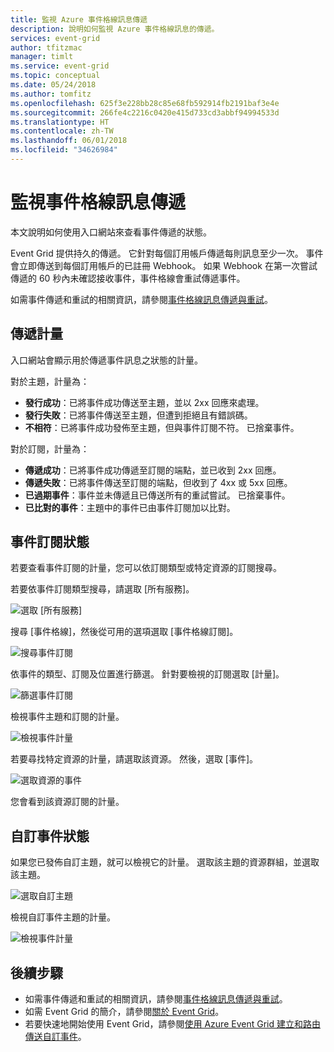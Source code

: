 ```yaml
---
title: 監視 Azure 事件格線訊息傳遞
description: 說明如何監視 Azure 事件格線訊息的傳遞。
services: event-grid
author: tfitzmac
manager: timlt
ms.service: event-grid
ms.topic: conceptual
ms.date: 05/24/2018
ms.author: tomfitz
ms.openlocfilehash: 625f3e228bb28c85e68fb592914fb2191baf3e4e
ms.sourcegitcommit: 266fe4c2216c0420e415d733cd3abbf94994533d
ms.translationtype: HT
ms.contentlocale: zh-TW
ms.lasthandoff: 06/01/2018
ms.locfileid: "34626984"
---
```

# <a name="monitor-event-grid-message-delivery"></a>監視事件格線訊息傳遞 

本文說明如何使用入口網站來查看事件傳遞的狀態。

Event Grid 提供持久的傳遞。 它針對每個訂用帳戶傳遞每則訊息至少一次。 事件會立即傳送到每個訂用帳戶的已註冊 Webhook。 如果 Webhook 在第一次嘗試傳遞的 60 秒內未確認接收事件，事件格線會重試傳遞事件。

如需事件傳遞和重試的相關資訊，請參閱[事件格線訊息傳遞與重試](delivery-and-retry.md)。

## <a name="delivery-metrics"></a>傳遞計量

入口網站會顯示用於傳遞事件訊息之狀態的計量。

對於主題，計量為：

* **發行成功**：已將事件成功傳送至主題，並以 2xx 回應來處理。
* **發行失敗**：已將事件傳送至主題，但遭到拒絕且有錯誤碼。
* **不相符**：已將事件成功發佈至主題，但與事件訂閱不符。 已捨棄事件。

對於訂閱，計量為：

* **傳遞成功**：已將事件成功傳遞至訂閱的端點，並已收到 2xx 回應。
* **傳遞失敗**：已將事件傳送至訂閱的端點，但收到了 4xx 或 5xx 回應。
* **已過期事件**：事件並未傳遞且已傳送所有的重試嘗試。 已捨棄事件。
* **已比對的事件**：主題中的事件已由事件訂閱加以比對。

## <a name="event-subscription-status"></a>事件訂閱狀態

若要查看事件訂閱的計量，您可以依訂閱類型或特定資源的訂閱搜尋。

若要依事件訂閱類型搜尋，請選取 [所有服務]。

![選取 [所有服務]](./media/monitor-event-delivery/all-services.png)

搜尋 [事件格線]，然後從可用的選項選取 [事件格線訂閱]。

![搜尋事件訂閱](./media/monitor-event-delivery/search-and-select.png)

依事件的類型、訂閱及位置進行篩選。 針對要檢視的訂閱選取 [計量]。

![篩選事件訂閱](./media/monitor-event-delivery/filter-events.png)

檢視事件主題和訂閱的計量。

![檢視事件計量](./media/monitor-event-delivery/subscription-metrics.png)

若要尋找特定資源的計量，請選取該資源。 然後，選取 [事件]。

![選取資源的事件](./media/monitor-event-delivery/select-events.png)

您會看到該資源訂閱的計量。

## <a name="custom-event-status"></a>自訂事件狀態

如果您已發佈自訂主題，就可以檢視它的計量。 選取該主題的資源群組，並選取該主題。

![選取自訂主題](./media/monitor-event-delivery/select-custom-topic.png)

檢視自訂事件主題的計量。

![檢視事件計量](./media/monitor-event-delivery/custom-topic-metrics.png)

## <a name="next-steps"></a>後續步驟

* 如需事件傳遞和重試的相關資訊，請參閱[事件格線訊息傳遞與重試](delivery-and-retry.md)。
* 如需 Event Grid 的簡介，請參閱[關於 Event Grid](overview.md)。
* 若要快速地開始使用 Event Grid，請參閱[使用 Azure Event Grid 建立和路由傳送自訂事件](custom-event-quickstart.md)。
